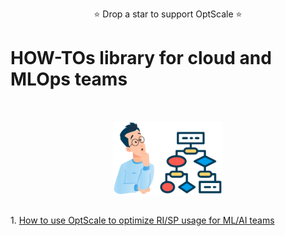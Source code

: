 <p align="center">
⭐ Drop a star to support OptScale ⭐
</p>

# HOW-TOs library for cloud and MLOps teams
<br>
<p align="center">
<img src="documentation/images/OptScale-how-tos-library.png" width="35%" align="middle">
</p>

<br>
1. <a href = 'https://hystax.com/how-to-use-optscale-to-optimize-ri-sp-usage-for-ml-ai-teams/'>How to use OptScale to optimize RI/SP usage for ML/AI teams </a>
